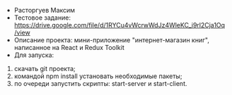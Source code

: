 - Расторгуев Максим
- Тестовое задание: https://drive.google.com/file/d/1RYCu4vWcrwWdJz4WleKC_i9rl2Cja1Oq/view
- Описание проекта: мини-приложение "интернет-магазин книг", написанное на React и Redux Toolkit
- Для запуска:
1) скачать git проекта;
2) командой npm install установать необходимые пакеты;
3) по очереди запустить скрипты: start-server и start-client.